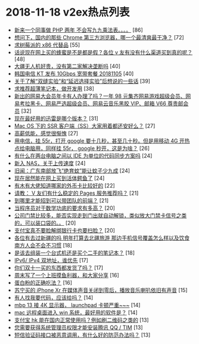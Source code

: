 # 2018-11-18 v2ex热点列表

+ [新来一个同事做 PHP 两年 不会写九九乘法表。。。。](https://www.v2ex.com/t/508959#reply86) [86]
+ [想问下，国内的那些 Chrome 第三方浏览器，哪一个最清爽最干净？](https://www.v2ex.com/t/508907#reply72) [72]
+ [求树莓派的 x86 代替品](https://www.v2ex.com/t/508964#reply55) [55]
+ [话说现在网上买的蜂蜜是不是都是假？各位 v 友有没有什么渠道买到真的呢？](https://www.v2ex.com/t/508924#reply48) [48]
+ [大疆无人机好贵，没有第二家解决垄断吗](https://www.v2ex.com/t/508951#reply40) [40]
+ [韩国电信 KT 发布 10Gbps 宽带套餐 20181105](https://www.v2ex.com/t/508958#reply40) [40]
+ [关于了解“双缝实验”和“延迟选择实验”后想说的一些话](https://www.v2ex.com/t/509030#reply39) [39]
+ [求推荐超薄笔记本，做开发用](https://www.v2ex.com/t/508963#reply38) [38]
+ [新出的网易大会员年卡有人办理了吗？一年 98 元集齐网易游戏超级会员、网易考拉黑卡、网易严选超级会员、网易云音乐黑胶 VIP、邮箱 V66 尊贵邮会员](https://www.v2ex.com/t/508923#reply32) [32]
+ [现在最好用的迅雷是哪个版本？](https://www.v2ex.com/t/508938#reply31) [31]
+ [Mac OS 下的 SSR 客户端（SS）大家用着都还安好么？](https://www.v2ex.com/t/508983#reply27) [27]
+ [高薪低能，感觉很惭愧](https://www.v2ex.com/t/508916#reply27) [27]
+ [用电信，挂 55r，打开 google 要十几秒，甚至几十秒。但是用移动 4G 开热点给电脑用，同样挂 55r， google 秒开，这是为啥？](https://www.v2ex.com/t/508941#reply26) [26]
+ [有什么在两台电脑之间以 IDE 为单位的代码同步方案吗](https://www.v2ex.com/t/508932#reply24) [24]
+ [新入 NAS，关于上传速度](https://www.v2ex.com/t/508970#reply24) [24]
+ [旧闻：广东南部放飞“绝育蚊”能让蚊子少九成](https://www.v2ex.com/t/508988#reply24) [24]
+ [现在居然能在网上买到活体鳄鱼了](https://www.v2ex.com/t/508921#reply24) [24]
+ [有木有大佬知道哪家的外币卡比较好的](https://www.v2ex.com/t/508940#reply22) [22]
+ [请教： V 友们有什么稳定的 Pages 服务推荐吗？](https://www.v2ex.com/t/508952#reply21) [21]
+ [到哪里才能招到可以带团队的前端？](https://www.v2ex.com/t/508962#reply21) [21]
+ [当程序员对于数学功底的要求有多高？](https://www.v2ex.com/t/508978#reply20) [20]
+ [公司门禁比较多，能否实现走到门出就自动解锁，类似放大门禁卡信号之类的，可以装口袋的。。](https://www.v2ex.com/t/508908#reply20) [20]
+ [支付宝真不要脸解绑银行卡也要扫脸？](https://www.v2ex.com/t/508915#reply20) [20]
+ [各位有去过新疆的吗 明年打算去北疆旅游 那边手机信号覆盖怎么样以及饮食南方人会不会不习惯](https://www.v2ex.com/t/508974#reply18) [18]
+ [是该去组装一个台式机还是买个二手的笔记本？](https://www.v2ex.com/t/508903#reply18) [18]
+ [IPv6/ IPv4 双地址，谁优先](https://www.v2ex.com/t/508931#reply17) [17]
+ [你们双十一买的东西都发货了吗？](https://www.v2ex.com/t/508975#reply17) [17]
+ [周末写了一个上班摸鱼利器，和大家分享](https://www.v2ex.com/t/508947#reply16) [16]
+ [蛋白粉的正确吃法？](https://www.v2ex.com/t/508948#reply16) [16]
+ [苏宁买的 iPhone Xr 在媒体声音关闭到零后，播放音乐喇叭依旧有声音](https://www.v2ex.com/t/508917#reply15) [15]
+ [有人找我要代码，应该给吗？](https://www.v2ex.com/t/508960#reply14) [14]
+ [mbp 13 接 4K 显示器， launchpad 卡顿严重~~~](https://www.v2ex.com/t/508994#reply14) [14]
+ [mac 远程桌面进入 win 系统，最好用的软件是？](https://www.v2ex.com/t/509001#reply14) [14]
+ [支付宝 hk 能在国内正常使用吗？例如刷二维码之类的](https://www.v2ex.com/t/508928#reply13) [13]
+ [您需要获得系统管理员权限才能安装腾讯 QQ / TIM](https://www.v2ex.com/t/509004#reply13) [13]
+ [短信验证码接口被恶意调用，有什么好的防范办法吗？](https://www.v2ex.com/t/508914#reply13) [13]
